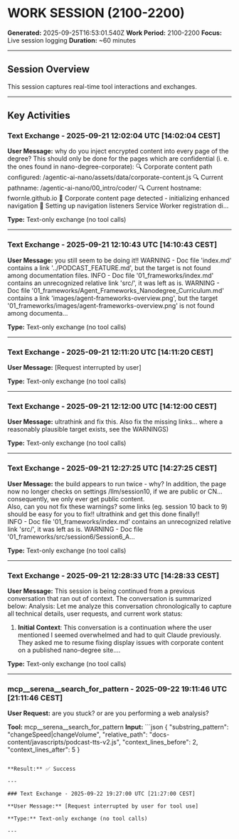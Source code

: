 # WORK SESSION (2100-2200)

**Generated:** 2025-09-25T16:53:01.540Z
**Work Period:** 2100-2200
**Focus:** Live session logging
**Duration:** ~60 minutes

---

## Session Overview

This session captures real-time tool interactions and exchanges.

---

## Key Activities

### Text Exchange - 2025-09-21 12:02:04 UTC [14:02:04 CEST]

**User Message:** why do you inject encrypted content into every page of the degree? This should only be done for the pages which are confidential (i. e. the ones found in nano-degree-corporate):  🔍 Corporate content path configured: /agentic-ai-nano/assets/data/corporate-content.js
 🔍 Current pathname: /agentic-ai-nano/00_intro/coder/
 🔍 Current hostname: fwornle.github.io
 🏢 Corporate content page detected - initializing enhanced navigation
 🎯 Setting up navigation listeners
 Service Worker registration di...

**Type:** Text-only exchange (no tool calls)

---

### Text Exchange - 2025-09-21 12:10:43 UTC [14:10:43 CEST]

**User Message:** you still seem to be doing it!! WARNING -  Doc file 'index.md' contains a link '../PODCAST_FEATURE.md', but the target is not found among documentation files.
INFO    -  Doc file '01_frameworks/index.md' contains an unrecognized relative link 'src/', it was left as is.
WARNING -  Doc file '01_frameworks/Agent_Frameworks_Nanodegree_Curriculum.md' contains a link 'images/agent-frameworks-overview.png', but the target '01_frameworks/images/agent-frameworks-overview.png' is not found among documenta...

**Type:** Text-only exchange (no tool calls)

---

### Text Exchange - 2025-09-21 12:11:20 UTC [14:11:20 CEST]

**User Message:** [Request interrupted by user]

**Type:** Text-only exchange (no tool calls)

---

### Text Exchange - 2025-09-21 12:12:00 UTC [14:12:00 CEST]

**User Message:** ultrathink and fix this. Also fix the missing links... where a reasonably plausible target exists, see the WARNINGS)

**Type:** Text-only exchange (no tool calls)

---

### Text Exchange - 2025-09-21 12:27:25 UTC [14:27:25 CEST]

**User Message:** the build appears to run twice - why? In addition, the page now no longer checks on settings /llm/session10, if we are public or CN... consequently, we only ever get public content.\
Also, can you not fix these warnings? some links (eg. session 10 back to 9) should be easy for you to fix!! ultrathink and get this done finally!!\
INFO    -  Doc file '01_frameworks/index.md' contains an unrecognized relative link 'src/', it was left as is.
WARNING -  Doc file '01_frameworks/src/session6/Session6_A...

**Type:** Text-only exchange (no tool calls)

---

### Text Exchange - 2025-09-21 12:28:33 UTC [14:28:33 CEST]

**User Message:** This session is being continued from a previous conversation that ran out of context. The conversation is summarized below:
Analysis:
Let me analyze this conversation chronologically to capture all technical details, user requests, and current work status:

1. **Initial Context**: This conversation is a continuation where the user mentioned I seemed overwhelmed and had to quit Claude previously. They asked me to resume fixing display issues with corporate content on a published nano-degree site....

**Type:** Text-only exchange (no tool calls)

---

### mcp__serena__search_for_pattern - 2025-09-22 19:11:46 UTC [21:11:46 CEST]

**User Request:** are you stuck? or are you performing a web analysis?

**Tool:** mcp__serena__search_for_pattern
**Input:** ```json
{
  "substring_pattern": "changeSpeed|changeVolume",
  "relative_path": "docs-content/javascripts/podcast-tts-v2.js",
  "context_lines_before": 2,
  "context_lines_after": 5
}
```

**Result:** ✅ Success

---

### Text Exchange - 2025-09-22 19:27:00 UTC [21:27:00 CEST]

**User Message:** [Request interrupted by user for tool use]

**Type:** Text-only exchange (no tool calls)

---

